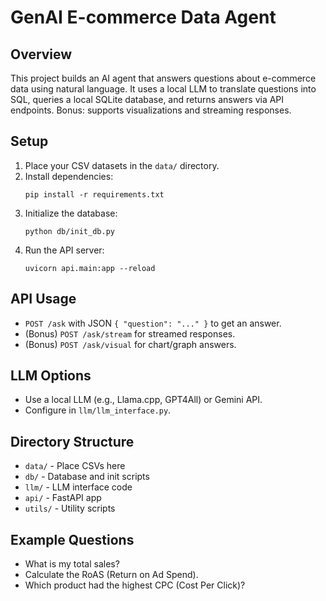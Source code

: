 # GenAI E-commerce Data Agent

## Overview
This project builds an AI agent that answers questions about e-commerce data using natural language. It uses a local LLM to translate questions into SQL, queries a local SQLite database, and returns answers via API endpoints. Bonus: supports visualizations and streaming responses.

## Setup
1. Place your CSV datasets in the `data/` directory.
2. Install dependencies:
   ```
   pip install -r requirements.txt
   ```
3. Initialize the database:
   ```
   python db/init_db.py
   ```
4. Run the API server:
   ```
   uvicorn api.main:app --reload
   ```

## API Usage
- `POST /ask` with JSON `{ "question": "..." }` to get an answer.
- (Bonus) `POST /ask/stream` for streamed responses.
- (Bonus) `POST /ask/visual` for chart/graph answers.

## LLM Options
- Use a local LLM (e.g., Llama.cpp, GPT4All) or Gemini API.
- Configure in `llm/llm_interface.py`.

## Directory Structure
- `data/` - Place CSVs here
- `db/` - Database and init scripts
- `llm/` - LLM interface code
- `api/` - FastAPI app
- `utils/` - Utility scripts

## Example Questions
- What is my total sales?
- Calculate the RoAS (Return on Ad Spend).
- Which product had the highest CPC (Cost Per Click)? 